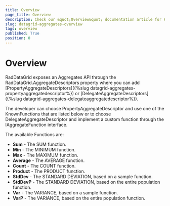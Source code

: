 ```yaml
---
title: Overview
page_title: Overview
description: Check our &quot;Overview&quot; documentation article for RadDataGrid for UWP control.
slug: datagrid-aggregates-overview
tags: overview
published: True
position: 0
---
```


# Overview

RadDataGrid exposes an Aggregates API through the RadDataGrid.AggregateDescriptors property where you can add [PropertyAggregateDescriptors]({%slug datagrid-aggregates-propertyaggregatedescriptor%}) or [DelegateAggregateDescriptors]({%slug datagrid-aggregates-delegateaggregatedescriptor%}).

The developer can choose PropertyAggregateDescriptor and use one of the KnownFunctions that are listed below
or to choose DelegateAggregateDescriptor and implement a custom function through the IAggregateFunction interface.

The available Functions are:

* **Sum** - The SUM function.
* **Min** - The MINIMUM function.
* **Max** - The MAXIMUM function.
* **Average** - The AVERAGE function.
* **Count** - The COUNT function.
* **Product** - The PRODUCT function.
* **StdDev** - The STANDARD DEVIATION, based on a sample function.
* **StdDevP** - The STANDARD DEVIATION, based on the entire population function.
* **Var** - The VARIANCE, based on a sample function.
* **VarP** - The VARIANCE, based on the entire population function.
